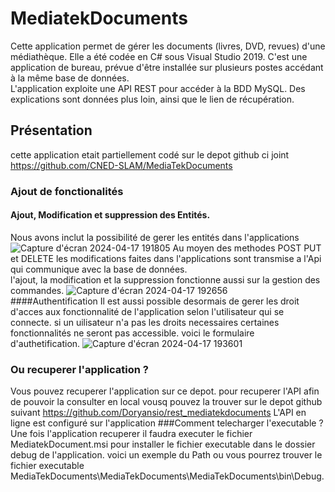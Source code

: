 # MediatekDocuments
Cette application permet de gérer les documents (livres, DVD, revues) d'une médiathèque. Elle a été codée en C# sous Visual Studio 2019. C'est une application de bureau, prévue d'être installée sur plusieurs postes accédant à la même base de données.<br>
L'application exploite une API REST pour accéder à la BDD MySQL. Des explications sont données plus loin, ainsi que le lien de récupération.
## Présentation
cette application etait partiellement codé sur le depot github ci joint https://github.com/CNED-SLAM/MediaTekDocuments <br>
### Ajout de fonctionalités
#### Ajout, Modification et suppression des Entités.
Nous avons inclut la possibilité de gerer les entités dans l'applications
![Capture d'écran 2024-04-17 191805](https://github.com/Doryansio/mediatekDocument/assets/91891883/44e6ba51-372c-4b1f-b1de-b7a1b03a3d97)
Au moyen des methodes POST PUT et DELETE les modifications faites dans l'applications sont transmise a l'Api qui communique avec la base de données.<br>
l'ajout, la modification et la suppression fonctionne aussi sur la gestion des commandes.
![Capture d'écran 2024-04-17 192656](https://github.com/Doryansio/mediatekDocument/assets/91891883/34f06115-2205-48a4-bf45-5c049700ba1d)
<br>
####Authentification
Il est aussi possible desormais de gerer les droit d'acces aux fonctionnalité de l'application selon l'utilisateur qui se connecte. si un uilisateur n'a pas les droits necessaires certaines fonctionnalités ne seront pas accessible.
voici le formulaire d'authetification.
![Capture d'écran 2024-04-17 193601](https://github.com/Doryansio/mediatekDocument/assets/91891883/ce76cbc7-fa33-4174-a528-2d4c4392c4d2)
### Ou recuperer l'application ?
Vous pouvez recuperer l'application sur ce depot. pour recuperer l'API afin de pouvoir la consulter en local vousq pouvez la trouver sur le depot github suivant https://github.com/Doryansio/rest_mediatekdocuments
L'API en ligne est configuré sur l'application
###Comment telecharger l'executable ? 
Une fois l'application recuperer il faudra executer le fichier MediatekDocument.msi pour installer le fichier executable dans le dossier debug de l'application. voici un exemple du Path ou vous pourrez trouver le fichier executable MediaTekDocuments\MediaTekDocuments\MediaTekDocuments\bin\Debug.
